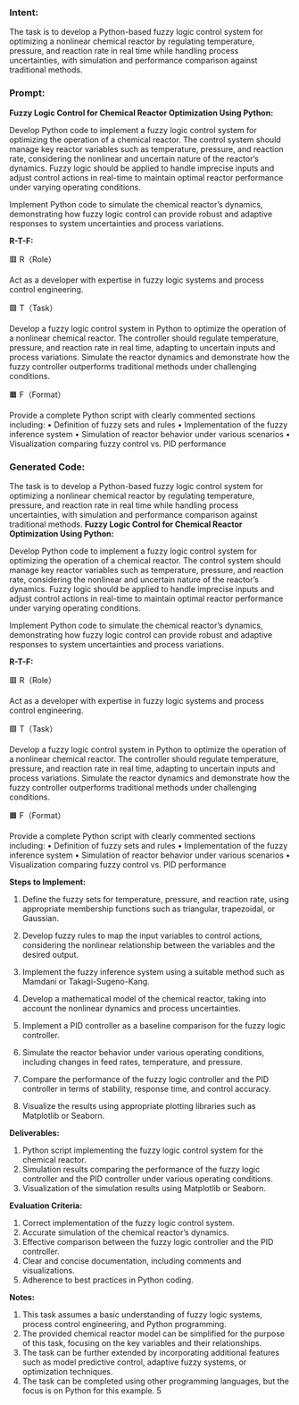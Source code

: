 ### Intent:
The task is to develop a Python-based fuzzy logic control system for optimizing a nonlinear chemical reactor by regulating temperature, pressure, and reaction rate in real time while handling process uncertainties, with simulation and performance comparison against traditional methods.

### Prompt:
**Fuzzy Logic Control for Chemical Reactor Optimization Using Python:**

Develop Python code to implement a fuzzy logic control system for optimizing the operation of a chemical reactor. The control system should manage key reactor variables such as temperature, pressure, and reaction rate, considering the nonlinear and uncertain nature of the reactor’s dynamics. Fuzzy logic should be applied to handle imprecise inputs and adjust control actions in real-time to maintain optimal reactor performance under varying operating conditions.

Implement Python code to simulate the chemical reactor’s dynamics, demonstrating how fuzzy logic control can provide robust and adaptive responses to system uncertainties and process variations.

**R-T-F:**

🟥 R（Role）

Act as a developer with expertise in fuzzy logic systems and process control engineering.

🟩 T（Task）

Develop a fuzzy logic control system in Python to optimize the operation of a nonlinear chemical reactor. The controller should regulate temperature, pressure, and reaction rate in real time, adapting to uncertain inputs and process variations. Simulate the reactor dynamics and demonstrate how the fuzzy controller outperforms traditional methods under challenging conditions.

🟧 F（Format）

Provide a complete Python script with clearly commented sections including:
	•	Definition of fuzzy sets and rules
	•	Implementation of the fuzzy inference system
	•	Simulation of reactor behavior under various scenarios
	•	Visualization comparing fuzzy control vs. PID performance

### Generated Code:
The task is to develop a Python-based fuzzy logic control system for optimizing a nonlinear chemical reactor by regulating temperature, pressure, and reaction rate in real time while handling process uncertainties, with simulation and performance comparison against traditional methods.
**Fuzzy Logic Control for Chemical Reactor Optimization Using Python:**

Develop Python code to implement a fuzzy logic control system for optimizing the operation of a chemical reactor. The control system should manage key reactor variables such as temperature, pressure, and reaction rate, considering the nonlinear and uncertain nature of the reactor’s dynamics. Fuzzy logic should be applied to handle imprecise inputs and adjust control actions in real-time to maintain optimal reactor performance under varying operating conditions.

Implement Python code to simulate the chemical reactor’s dynamics, demonstrating how fuzzy logic control can provide robust and adaptive responses to system uncertainties and process variations.

**R-T-F:**

🟥 R（Role）

Act as a developer with expertise in fuzzy logic systems and process control engineering.

🟩 T（Task）

Develop a fuzzy logic control system in Python to optimize the operation of a nonlinear chemical reactor. The controller should regulate temperature, pressure, and reaction rate in real time, adapting to uncertain inputs and process variations. Simulate the reactor dynamics and demonstrate how the fuzzy controller outperforms traditional methods under challenging conditions.

🟧 F（Format）

Provide a complete Python script with clearly commented sections including:
	•	Definition of fuzzy sets and rules
	•	Implementation of the fuzzy inference system
	•	Simulation of reactor behavior under various scenarios
	•	Visualization comparing fuzzy control vs. PID performance

**Steps to Implement:**

1. Define the fuzzy sets for temperature, pressure, and reaction rate, using appropriate membership functions such as triangular, trapezoidal, or Gaussian.

2. Develop fuzzy rules to map the input variables to control actions, considering the nonlinear relationship between the variables and the desired output.

3. Implement the fuzzy inference system using a suitable method such as Mamdani or Takagi-Sugeno-Kang.

4. Develop a mathematical model of the chemical reactor, taking into account the nonlinear dynamics and process uncertainties.

5. Implement a PID controller as a baseline comparison for the fuzzy logic controller.

6. Simulate the reactor behavior under various operating conditions, including changes in feed rates, temperature, and pressure.

7. Compare the performance of the fuzzy logic controller and the PID controller in terms of stability, response time, and control accuracy.

8. Visualize the results using appropriate plotting libraries such as Matplotlib or Seaborn.

**Deliverables:**

1. Python script implementing the fuzzy logic control system for the chemical reactor.
2. Simulation results comparing the performance of the fuzzy logic controller and the PID controller under various operating conditions.
3. Visualization of the simulation results using Matplotlib or Seaborn.

**Evaluation Criteria:**

1. Correct implementation of the fuzzy logic control system.
2. Accurate simulation of the chemical reactor’s dynamics.
3. Effective comparison between the fuzzy logic controller and the PID controller.
4. Clear and concise documentation, including comments and visualizations.
5. Adherence to best practices in Python coding.

**Notes:**

1. This task assumes a basic understanding of fuzzy logic systems, process control engineering, and Python programming.
2. The provided chemical reactor model can be simplified for the purpose of this task, focusing on the key variables and their relationships.
3. The task can be further extended by incorporating additional features such as model predictive control, adaptive fuzzy systems, or optimization techniques.
4. The task can be completed using other programming languages, but the focus is on Python for this example.
5

